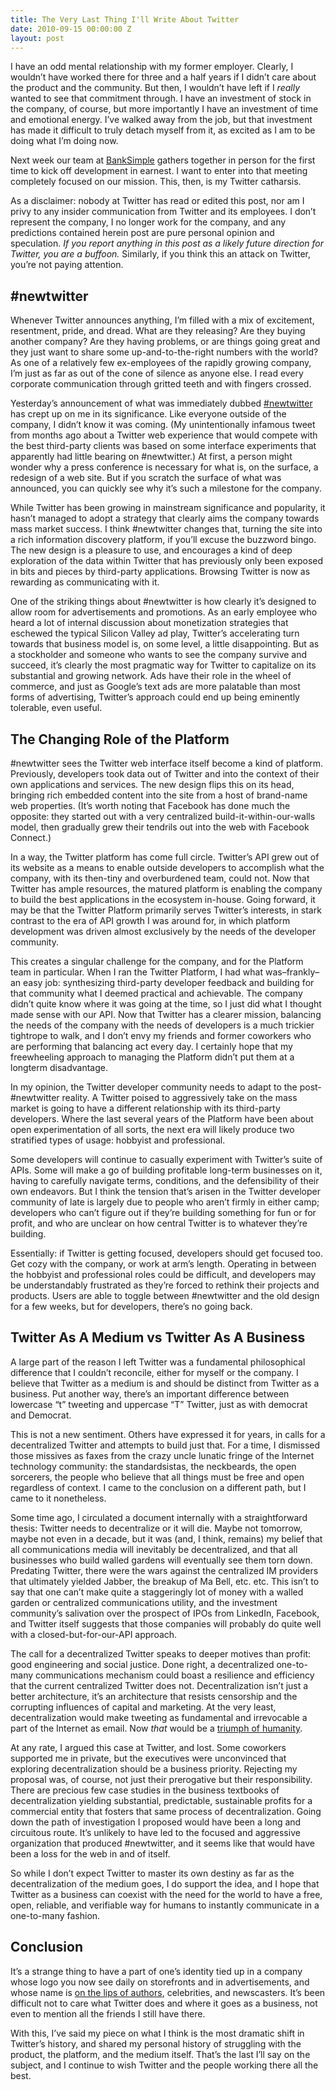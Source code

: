 ```yaml
---
title: The Very Last Thing I'll Write About Twitter
date: 2010-09-15 00:00:00 Z
layout: post
---
```


I have an odd mental relationship with my former employer. Clearly, I wouldn’t have worked there for three and a half years if I didn’t care about the product and the community. But then, I wouldn’t have left if I *really* wanted to see that commitment through. I have an investment of stock in the company, of course, but more importantly I have an investment of time and emotional energy. I’ve walked away from the job, but that investment has made it difficult to truly detach myself from it, as excited as I am to be doing what I’m doing now.

Next week our team at [BankSimple](https://banksimple.com/) gathers together in person for the first time to kick off development in earnest. I want to enter into that meeting completely focused on our mission. This, then, is my Twitter catharsis.

As a disclaimer: nobody at Twitter has read or edited this post, nor am I privy to any insider communication from Twitter and its employees. I don’t represent the company, I no longer work for the company, and any predictions contained herein post are pure personal opinion and speculation. *If you report anything in this post as a likely future direction for Twitter, you are a buffoon.* Similarly, if you think this an attack on Twitter, you’re not paying attention.

\#newtwitter
------------

Whenever Twitter announces anything, I’m filled with a mix of excitement, resentment, pride, and dread. What are they releasing? Are they buying another company? Are they having problems, or are things going great and they just want to share some up-and-to-the-right numbers with the world? As one of a relatively few ex-employees of the rapidly growing company, I’m just as far as out of the cone of silence as anyone else. I read every corporate communication through gritted teeth and with fingers crossed.

Yesterday’s announcement of what was immediately dubbed [\#newtwitter](http://twitter.com/newtwitter) has crept up on me in its significance. Like everyone outside of the company, I didn’t know it was coming. (My unintentionally infamous tweet from months ago about a Twitter web experience that would compete with the best third-party clients was based on some interface experiments that apparently had little bearing on \#newtwitter.) At first, a person might wonder why a press conference is necessary for what is, on the surface, a redesign of a web site. But if you scratch the surface of what was announced, you can quickly see why it’s such a milestone for the company.

While Twitter has been growing in mainstream significance and popularity, it hasn’t managed to adopt a strategy that clearly aims the company towards mass market success. I think \#newtwitter changes that, turning the site into a rich information discovery platform, if you’ll excuse the buzzword bingo. The new design is a pleasure to use, and encourages a kind of deep exploration of the data within Twitter that has previously only been exposed in bits and pieces by third-party applications. Browsing Twitter is now as rewarding as communicating with it.

One of the striking things about \#newtwitter is how clearly it’s designed to allow room for advertisements and promotions. As an early employee who heard a lot of internal discussion about monetization strategies that eschewed the typical Silicon Valley ad play, Twitter’s accelerating turn towards that business model is, on some level, a little disappointing. But as a stockholder and someone who wants to see the company survive and succeed, it’s clearly the most pragmatic way for Twitter to capitalize on its substantial and growing network. Ads have their role in the wheel of commerce, and just as Google’s text ads are more palatable than most forms of advertising, Twitter’s approach could end up being eminently tolerable, even useful.

The Changing Role of the Platform
---------------------------------

\#newtwitter sees the Twitter web interface itself become a kind of platform. Previously, developers took data out of Twitter and into the context of their own applications and services. The new design flips this on its head, bringing rich embedded content into the site from a host of brand-name web properties. (It’s worth noting that Facebook has done much the opposite: they started out with a very centralized build-it-within-our-walls model, then gradually grew their tendrils out into the web with Facebook Connect.)

In a way, the Twitter platform has come full circle. Twitter’s API grew out of its website as a means to enable outside developers to accomplish what the company, with its then-tiny and overburdened team, could not. Now that Twitter has ample resources, the matured platform is enabling the company to build the best applications in the ecosystem in-house. Going forward, it may be that the Twitter Platform primarily serves Twitter’s interests, in stark contrast to the era of API growth I was around for, in which platform development was driven almost exclusively by the needs of the developer community.

This creates a singular challenge for the company, and for the Platform team in particular. When I ran the Twitter Platform, I had what was–frankly–an easy job: synthesizing third-party developer feedback and building for that community what I deemed practical and achievable. The company didn’t quite know where it was going at the time, so I just did what I thought made sense with our API. Now that Twitter has a clearer mission, balancing the needs of the company with the needs of developers is a much trickier tightrope to walk, and I don’t envy my friends and former coworkers who are performing that balancing act every day. I certainly hope that my freewheeling approach to managing the Platform didn’t put them at a longterm disadvantage.

In my opinion, the Twitter developer community needs to adapt to the post-\#newtwitter reality. A Twitter poised to aggressively take on the mass market is going to have a different relationship with its third-party developers. Where the last several years of the Platform have been about open experimentation of all sorts, the next era will likely produce two stratified types of usage: hobbyist and professional.

Some developers will continue to casually experiment with Twitter’s suite of APIs. Some will make a go of building profitable long-term businesses on it, having to carefully navigate terms, conditions, and the defensibility of their own endeavors. But I think the tension that’s arisen in the Twitter developer community of late is largely due to people who aren’t firmly in either camp; developers who can’t figure out if they’re building something for fun or for profit, and who are unclear on how central Twitter is to whatever they’re building.

Essentially: if Twitter is getting focused, developers should get focused too. Get cozy with the company, or work at arm’s length. Operating in between the hobbyist and professional roles could be difficult, and developers may be understandably frustrated as they’re forced to rethink their projects and products. Users are able to toggle between \#newtwitter and the old design for a few weeks, but for developers, there’s no going back.

Twitter As A Medium vs Twitter As A Business
--------------------------------------------

A large part of the reason I left Twitter was a fundamental philosophical difference that I couldn’t reconcile, either for myself or the company. I believe that Twitter as a medium is and should be distinct from Twitter as a business. Put another way, there’s an important difference between lowercase “t” tweeting and uppercase “T” Twitter, just as with democrat and Democrat.

This is not a new sentiment. Others have expressed it for years, in calls for a decentralized Twitter and attempts to build just that. For a time, I dismissed those missives as faxes from the crazy uncle lunatic fringe of the Internet technology community: the standardsistas, the neckbeards, the open sorcerers, the people who believe that all things must be free and open regardless of context. I came to the conclusion on a different path, but I came to it nonetheless.

Some time ago, I circulated a document internally with a straightforward thesis: Twitter needs to decentralize or it will die. Maybe not tomorrow, maybe not even in a decade, but it was (and, I think, remains) my belief that all communications media will inevitably be decentralized, and that all businesses who build walled gardens will eventually see them torn down. Predating Twitter, there were the wars against the centralized IM providers that ultimately yielded Jabber, the breakup of Ma Bell, etc. etc. This isn’t to say that one can’t make quite a staggeringly lot of money with a walled garden or centralized communications utility, and the investment community’s salivation over the prospect of IPOs from LinkedIn, Facebook, and Twitter itself suggests that those companies will probably do quite well with a closed-but-for-our-API approach.

The call for a decentralized Twitter speaks to deeper motives than profit: good engineering and social justice. Done right, a decentralized one-to-many communications mechanism could boast a resilience and efficiency that the current centralized Twitter does not. Decentralization isn’t just a better architecture, it’s an architecture that resists censorship and the corrupting influences of capital and marketing. At the very least, decentralization would make tweeting as fundamental and irrevocable a part of the Internet as email. Now *that* would be a [triumph of humanity](http://www.mediabistro.com/webnewser/biz-stone-twitter-a-triumph-of-humanity_b5952).

At any rate, I argued this case at Twitter, and lost. Some coworkers supported me in private, but the executives were unconvinced that exploring decentralization should be a business priority. Rejecting my proposal was, of course, not just their prerogative but their responsibility. There are precious few case studies in the business textbooks of decentralization yielding substantial, predictable, sustainable profits for a commercial entity that fosters that same process of decentralization. Going down the path of investigation I proposed would have been a long and circuitous route. It’s unlikely to have led to the focused and aggressive organization that produced \#newtwitter, and it seems like that would have been a loss for the web in and of itself.

So while I don’t expect Twitter to master its own destiny as far as the decentralization of the medium goes, I do support the idea, and I hope that Twitter as a business can coexist with the need for the world to have a free, open, reliable, and verifiable way for humans to instantly communicate in a one-to-many fashion.

Conclusion
----------

It’s a strange thing to have a part of one’s identity tied up in a company whose logo you now see daily on storefronts and in advertisements, and whose name is [on the lips of authors](http://www.dangerousminds.net/comments/a_discussion_with_william_gibson/), celebrities, and newscasters. It’s been difficult not to care what Twitter does and where it goes as a business, not even to mention all the friends I still have there.

With this, I’ve said my piece on what I think is the most dramatic shift in Twitter’s history, and shared my personal history of struggling with the product, the platform, and the medium itself. That’s the last I’ll say on the subject, and I continue to wish Twitter and the people working there all the best.

